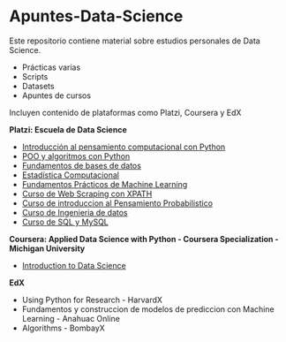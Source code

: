 # Apuntes-Data-Science

Este repositorio contiene material sobre estudios personales de Data Science. 

* Prácticas varias
* Scripts
* Datasets 
* Apuntes de cursos 

Incluyen contenido de plataformas como Platzi, Coursera y EdX

**Platzi: Escuela de Data Science**

* [Introducción al pensamiento computacional con Python](https://github.com/jmelendezgeo/Apuntes-Data-Science/tree/main/Escuela%20Data%20Science%20-%20Platzi/Introduccion%20al%20pensamiento%20computacional%20con%20Python)
* [POO y algoritmos con Python](https://github.com/jmelendezgeo/Apuntes-Data-Science/tree/main/Escuela%20Data%20Science%20-%20Platzi/POO%20y%20algoritmos%20Python)
* [Fundamentos de bases de datos](https://github.com/jmelendezgeo/Apuntes-Data-Science/tree/main/Escuela%20Data%20Science%20-%20Platzi/Fundamentos%20de%20bases%20de%20datos)
* [Estadística Computacional](https://github.com/jmelendezgeo/Apuntes-Data-Science/tree/main/Escuela%20Data%20Science%20-%20Platzi/Estadistica%20computacional%20python)
* [Fundamentos Prácticos de Machine Learning](https://github.com/jmelendezgeo/Apuntes-Data-Science/tree/main/Escuela%20Data%20Science%20-%20Platzi/Fundamentos%20practicos%20del%20machine%20learning)
* [Curso de Web Scraping con XPATH](https://github.com/jmelendezgeo/Apuntes-Data-Science/tree/main/Escuela%20Data%20Science%20-%20Platzi/Fundamentos%20de%20Web%20Scraping%20con%20Python%20y%20Xpath)
* [Curso de introduccion al Pensamiento Probabilistico](https://github.com/jmelendezgeo/Apuntes-Data-Science/tree/main/Escuela%20Data%20Science%20-%20Platzi/Introduccion%20al%20pensamiento%20probabilistico)
* [Curso de Ingenieria de datos](https://github.com/jmelendezgeo/Apuntes-Data-Science/tree/main/Escuela%20Data%20Science%20-%20Platzi/Curso%20de%20Ingenieria%20de%20datos)
* [Curso de SQL y MySQL](https://github.com/jmelendezgeo/Apuntes-Data-Science/tree/main/Escuela%20Data%20Science%20-%20Platzi/Curso%20Sql%20y%20Mysql)

**Coursera: Applied Data Science with Python - Coursera Specialization - Michigan University**
* [Introduction to Data Science](https://github.com/jmelendezgeo/Apuntes-Data-Science/tree/main/Applied%20Data%20Science%20with%20Python%20-%20Coursera%20Specialization%20/Introduction%20To%20Data%20Science)

**EdX**
* Using Python for Research - HarvardX
* Fundamentos y construccion de modelos de prediccion con Machine Learning - Anahuac Online 
* Algorithms - BombayX
